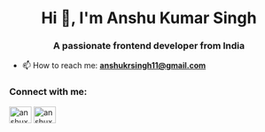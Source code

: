 <h1 align="center">Hi 👋, I'm Anshu Kumar Singh</h1>
<h3 align="center">A passionate frontend developer from India</h3>

- 📫 How to reach me: **anshukrsingh11@gmail.com**

<h3 align="left">Connect with me:</h3>
<p align="left">
<a href="https://twitter.com/anshux11" target="blank"><img align="center" src="https://raw.githubusercontent.com/rahuldkjain/github-profile-readme-generator/master/src/images/icons/Social/twitter.svg" alt="anshux11" height="30" width="40" /></a>
<a href="https://linkedin.com/in/anshux11" target="blank"><img align="center" src="https://raw.githubusercontent.com/rahuldkjain/github-profile-readme-generator/master/src/images/icons/Social/linked-in-alt.svg" alt="anshux11" height="30" width="40" /></a>
</p>
